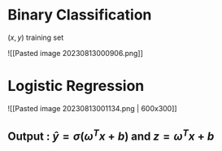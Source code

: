 # Binary Classification

$(x,y)$ training set

![[Pasted image 20230813000906.png]]



# Logistic Regression
![[Pasted image 20230813001134.png | 600x300]]

## Output : $\hat{y} = \sigma(\omega^T x + b)$ and $z = \omega^T x + b$
